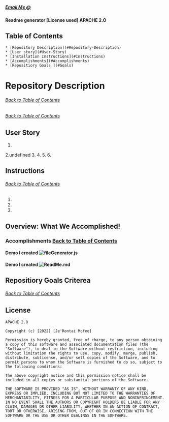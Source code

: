 # 
##### []()[Email Me @]() 
#### Readme generator [License used]  APACHE 2.O 

## Table of Contents
    * [Repository Description](#Repository-Description)
    * [User story](#User-Story)
    * [Installation Instructions](#Instructions)
    * [Accomplishments](#Accomplishments)
    * [Repositiory Goals ](#Goals)
 
# Repository Description
###### [Back to Table of Contents](#Table-of-Contents)


###### [Back to Table of Contents](#Table-of-Contents)
## User Story

1.
2.undefined
3.
4.
5.
6.




##  Instructions
###### [Back to Table of Contents](#Table-of-Contents)
1.  
2.  
3.  


## Overview: What We Accomplished!
### Accomplishments [Back to Table of Contents](#Table-of-Contents)


#### Demo I created ![fileGenerator.js](undefined)
    
#### Demo I created ![ReadMe.md](undefined)

## Repositiory Goals Criterea
###### [Back to Table of Contents](#Table-of-Contents)


## License
    APACHE 2.O
    
    Copyright (c) [2022] [Je'Rontai Mcfee]

    Permission is hereby granted, free of charge, to any person obtaining a copy of this software and associated documentation files (the "Software"), to deal in the Software without restriction, including without limitation the rights to use, copy, modify, merge, publish, distribute, sublicense, and/or sell copies of the Software, and to permit persons to whom the Software is furnished to do so, subject to the following conditions:
    
    The above copyright notice and this permission notice shall be included in all copies or substantial portions of the Software.
    
    THE SOFTWARE IS PROVIDED "AS IS", WITHOUT WARRANTY OF ANY KIND, EXPRESS OR IMPLIED, INCLUDING BUT NOT LIMITED TO THE WARRANTIES OF MERCHANTABILITY, FITNESS FOR A PARTICULAR PURPOSE AND NONINFRINGEMENT. IN NO EVENT SHALL THE AUTHORS OR COPYRIGHT HOLDERS BE LIABLE FOR ANY CLAIM, DAMAGES OR OTHER LIABILITY, WHETHER IN AN ACTION OF CONTRACT, TORT OR OTHERWISE, ARISING FROM, OUT OF OR IN CONNECTION WITH THE SOFTWARE OR THE USE OR OTHER DEALINGS IN THE SOFTWARE.